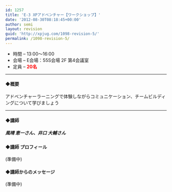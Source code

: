 ```yaml
---
id: 1257
title: 'E-3 XPアドベンチャー【ワークショップ】'
date: '2012-08-30T08:18:45+00:00'
author: semi
layout: revision
guid: 'http://xpjug.com/1098-revision-5/'
permalink: /1098-revision-5/
---
```


- 時間 – 13:00〜16:00
- 会場 – E会場：55S会場 2F 第4会議室
- 定員 – **<font color="red">20名</font>**

---

#### ◆概要

アドベンチャーラーニングで体験しながらコミュニケーション、チームビルディングについて学びましょう

---

#### ◆講師

##### 風晴 恵一さん、井口 大輔さん

#### ◆講師 プロフィール

(準備中)

#### ◆講師からのメッセージ

(準備中)